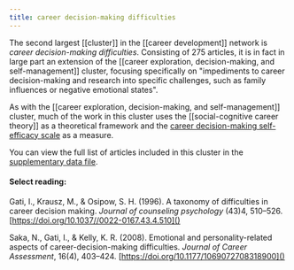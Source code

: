 ```yaml
---
title: career decision-making difficulties
---
```


The second largest [[cluster]] in the [[career development]] network is *career decision-making difficulties*. Consisting of 275 articles, it is in fact in large part an extension of the [[career exploration, decision-making, and self-management]] cluster, focusing specifically on "impediments to career decision-making and research into specific challenges, such as family influences or negative emotional states". 

As with the [[career exploration, decision-making, and self-management]] cluster, much of the work in this cluster uses the [[social-cognitive career theory]] as a theoretical framework and the [career decision-making self-efficacy scale]() as a measure. 

You can view the full list of articles included in this cluster in the [supplementary data file](). 

#### Select reading: 

Gati, I., Krausz, M., & Osipow, S. H. (1996). A taxonomy of difficulties in career decision making. *Journal of counseling psychology* (43)4, 510–526. [https://doi.org/10.1037//0022-0167.43.4.510]()

Saka, N., Gati, I., & Kelly, K. R. (2008). Emotional and personality-related aspects of career-decision-making difficulties. *Journal of Career Assessment*, 16(4), 403–424. [https://doi.org/10.1177/1069072708318900]()

